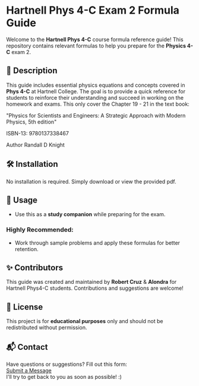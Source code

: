 # Hartnell Phys 4-C Exam 2 Formula Guide

Welcome to the **Hartnell Phys 4-C** course formula reference guide! This repository contains relevant formulas to help you prepare for the **Physics 4-C** exam 2.

## 📘 Description

This guide includes essential physics equations and concepts covered in **Phys 4-C** at Hartnell College. The goal is to provide a quick reference for students to reinforce their understanding and succeed in working on the homework and exams. This only cover the Chapter 19 - 21 in the text book:

"Physics for Scientists and Engineers: A Strategic Approach with Modern Physics, 5th edition"

ISBN-13:
9780137338467

Author
Randall D Knight


## 🛠 Installation

No installation is required. Simply download or view the provided pdf.

## 📖 Usage

- Use this as a **study companion** while preparing for the exam.

### Highly Recommended:
- Work through sample problems and apply these formulas for better retention.

## ✨ Contributors
This guide was created and maintained by **Robert Cruz** & **Alondra** for Hartnell Phys4-C students. Contributions and suggestions are welcome!

## 📜 License
This project is for **educational purposes** only and should not be redistributed without permission.

## 📬 Contact

Have questions or suggestions? Fill out this form:  
[Submit a Message](https://docs.google.com/forms/d/e/1FAIpQLSfhCa4a2_jzYLomDjOQCiSHl8JbR8GnVFCjRVq_-pwFY94jBw/viewform?usp=dialog)  
I'll try to get back to you as soon as possible! :)
